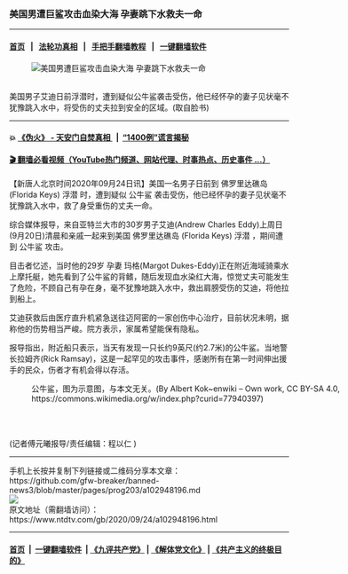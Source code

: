 ### 美国男遭巨鲨攻击血染大海 孕妻跳下水救夫一命
------------------------

#### [首页](https://github.com/gfw-breaker/banned-news3/blob/master/README.md) &nbsp;&nbsp;|&nbsp;&nbsp; [法轮功真相](https://github.com/begood0513/basic/blob/master/README.md)  &nbsp;&nbsp;|&nbsp;&nbsp; [手把手翻墙教程](https://github.com/gfw-breaker/guides/wiki)  &nbsp;&nbsp;|&nbsp;&nbsp; [一键翻墙软件](https://github.com/gfw-breaker/nogfw/blob/master/README.md)  



<div><div class="featured_image">
 <figure>
  <img alt="美国男遭巨鲨攻击血染大海 孕妻跳下水救夫一命" src="https://i.ntdtv.com/assets/uploads/2020/09/2020092455-1-800x450.jpg"/>
 </figure><br/>
 <span class="caption">
  美国男子艾迪日前浮潜时，遭到疑似公牛鲨袭击受伤，他已经怀孕的妻子见状毫不犹豫跳入水中，将受伤的丈夫拉到安全的区域。(取自脸书)
 </span>
</div>
</div><hr/>

#### 💥 [《伪火》 - 天安门自焚真相 ](http://158.247.195.190:10000/videos/blog/weihuo.html)&nbsp; |&nbsp; [“1400例”谎言揭秘  ](http://158.247.195.190:10000/videos/blog/jiexi1400.html)

#### [ 🎬  翻墙必看视频（YouTube热门频道、网站代理、时事热点、历史事件 ...）](https://github.com/gfw-breaker/links/blob/master/banned.md)

<div><div class="post_content" itemprop="articleBody">
 <p>
  【新唐人北京时间2020年09月24日讯】美国一名男子日前到
  <ok href="https://www.ntdtv.com/gb/佛罗里达礁岛.htm">
   佛罗里达礁岛
  </ok>
  (Florida Keys)
  <ok href="https://www.ntdtv.com/gb/浮潜.htm">
   浮潜
  </ok>
  时，遭到疑似
  <ok href="https://www.ntdtv.com/gb/公牛鲨.htm">
   公牛鲨
  </ok>
  袭击受伤，他已经怀孕的妻子见状毫不犹豫跳入水中，救了身受重伤的丈夫一命。
 </p>
 <p>
  综合媒体报导，来自亚特兰大市的30岁男子艾迪(Andrew Charles Eddy)上周日(9月20日)清晨和亲戚一起来到美国
  <ok href="https://www.ntdtv.com/gb/佛罗里达礁岛.htm">
   佛罗里达礁岛
  </ok>
  (Florida Keys)
  <ok href="https://www.ntdtv.com/gb/浮潜.htm">
   浮潜
  </ok>
  ，期间遭到
  <ok href="https://www.ntdtv.com/gb/公牛鲨.htm">
   公牛鲨
  </ok>
  攻击。
 </p>
 <p>
 </p>
 <p>
  <p>
   目击者忆述，当时他的29岁
   <ok href="https://www.ntdtv.com/gb/孕妻.htm">
    孕妻
   </ok>
   玛格(Margot Dukes-Eddy)正在附近海域骑乘水上摩托艇，她先看到了公牛鲨的背鳍，随后发现血水染红大海，惊觉丈夫可能发生了危险，不顾自己有孕在身，毫不犹豫地跳入水中，救出肩膀受伤的艾迪，将他拉到船上。
  </p>
  <p>
   艾迪获救后由医疗直升机紧急送往迈阿密的一家创伤中心治疗，目前状况未明，据称他的伤势相当严峻。院方表示，家属希望能保有隐私。
  </p>
  <p>
   报导指出，附近船只表示，当天有发现一只长约9英尺(约2.7米)的公牛鲨。当地警长拉姆齐(Rick Ramsay)，这是一起罕见的攻击事件，感谢所有在第一时间伸出援手的民众，伤者才有机会得以存活。
  </p>
  <figure class="wp-caption aligncenter" id="attachment_102948218" style="width: 600px">
   <img alt="" class="size-medium wp-image-102948218" src="https://i.ntdtv.com/assets/uploads/2020/09/202009247-600x338.jpg">
    <br/><figcaption class="wp-caption-text">
     公牛鲨，图为示意图，与本文无关。(By Albert Kok~enwiki – Own work, CC BY-SA 4.0, https://commons.wikimedia.org/w/index.php?curid=77940397)
    </figcaption><br/>
   </img>
  </figure><br/>
  <p>
   (记者傅元曦报导/责任编辑：程以仁 )
  </p>
  <div class="single_ad">
  </div>
 </p>
</div>
</div>
<hr/>
手机上长按并复制下列链接或二维码分享本文章：<br/>
https://github.com/gfw-breaker/banned-news3/blob/master/pages/prog203/a102948196.md <br/>
<a href='https://github.com/gfw-breaker/banned-news3/blob/master/pages/prog203/a102948196.md'><img src='https://github.com/gfw-breaker/banned-news3/blob/master/pages/prog203/a102948196.md.png'/></a> <br/>
原文地址（需翻墙访问）：https://www.ntdtv.com/gb/2020/09/24/a102948196.html


------------------------
#### [首页](https://github.com/gfw-breaker/banned-news3/blob/master/README.md) &nbsp;|&nbsp; [一键翻墙软件](https://github.com/gfw-breaker/nogfw/blob/master/README.md) &nbsp;| [《九评共产党》](https://github.com/gfw-breaker/9ping.md/blob/master/README.md#九评之一评共产党是什么) | [《解体党文化》](https://github.com/gfw-breaker/jtdwh.md/blob/master/README.md) | [《共产主义的终极目的》](https://github.com/gfw-breaker/gczydzjmd.md/blob/master/README.md)


<img src='http://gfw-breaker.win/banned-news3/pages/prog203/a102948196.md' width='0px' height='0px'/>